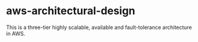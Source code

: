 # aws-architectural-design
This is a three-tier highly scalable, available and fault-tolerance architecture in AWS.

